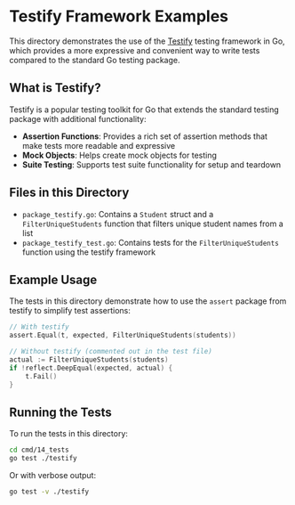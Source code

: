 # Testify Framework Examples

This directory demonstrates the use of the [Testify](https://github.com/stretchr/testify) testing framework in Go, which provides a more expressive and convenient way to write tests compared to the standard Go testing package.

## What is Testify?

Testify is a popular testing toolkit for Go that extends the standard testing package with additional functionality:

- **Assertion Functions**: Provides a rich set of assertion methods that make tests more readable and expressive
- **Mock Objects**: Helps create mock objects for testing
- **Suite Testing**: Supports test suite functionality for setup and teardown

## Files in this Directory

- `package_testify.go`: Contains a `Student` struct and a `FilterUniqueStudents` function that filters unique student names from a list
- `package_testify_test.go`: Contains tests for the `FilterUniqueStudents` function using the testify framework

## Example Usage

The tests in this directory demonstrate how to use the `assert` package from testify to simplify test assertions:

```go
// With testify
assert.Equal(t, expected, FilterUniqueStudents(students))

// Without testify (commented out in the test file)
actual := FilterUniqueStudents(students)
if !reflect.DeepEqual(expected, actual) {
    t.Fail()
}
```

## Running the Tests

To run the tests in this directory:

```bash
cd cmd/14_tests
go test ./testify
```

Or with verbose output:

```bash
go test -v ./testify
```